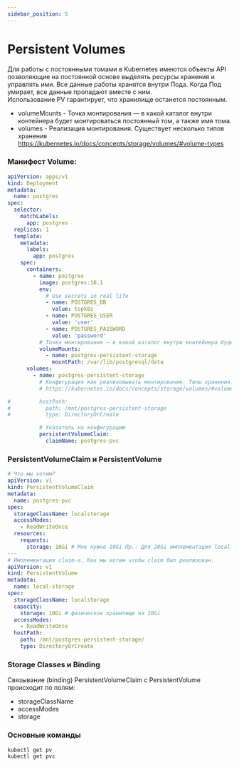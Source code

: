 ```yaml
---
sidebar_position: 5
---
```

# Persistent Volumes

Для работы с постоянными томами в Kubernetes имеются объекты API позволяющие на постоянной основе выделять ресурсы хранения и управлять ими.
Все данные работы хранятся внутри Пода. Когда Под умирает, все данные пропадают вместе с ним.   
Использование PV гарантирует, что хранилище останется постоянным.

- volumeMounts - Точка монтирования — в какой каталог внутри контейнера будет монтироваться постоянный том, а также имя тома.
- volumes - Реализация монтирования. Существует несколько типов хранения https://kubernetes.io/docs/concepts/storage/volumes/#volume-types

### Манифест Volume:
```yaml
apiVersion: apps/v1
kind: Deployment
metadata:
  name: postgres
spec:
  selector:
    matchLabels:
      app: postgres
  replicas: 1
  template:
    metadata:
      labels:
        app: postgres
    spec:
      containers:
        - name: postgres
          image: postgres:16.1
          env:
            # Use secrets in real life
            - name: POSTGRES_DB
              value: topk8s
            - name: POSTGRES_USER
              value: 'user'
            - name: POSTGRES_PASSWORD
              value: 'password'
          # Точка монтирования — в какой каталог внутри контейнера будет монтироваться постоянный том, а также имя тома.
          volumeMounts:
            - name: postgres-persistent-storage
              mountPath: /var/lib/postgresql/data
      volumes:
        - name: postgres-persistent-storage
          # Конфигурация как реализовывать монтирование. Типы хранения:
          # https://kubernetes.io/docs/concepts/storage/volumes/#volume-types

#         hostPath:
#           path: /mnt/postgres-persistent-storage
#           type: DirectoryOrCreate

          # Указатель на конфигурацию
          persistentVolumeClaim:
            claimName: postgres-pvc
```
### PersistentVolumeClaim и PersistentVolume

```yaml
# Что мы хотим?
apiVersion: v1
kind: PersistentVolumeClaim
metadata:
  name: postgres-pvc
spec:
  storageClassName: localstorage
  accessModes:
    - ReadWriteOnce
  resources:
    requests:
      storage: 10Gi # Мне нужно 10Gi Пр.: Для 20Gi имплементация local-storage на 10Gi не сработает.
---
# Имплементация claim-а. Как мы хотим чтобы claim был реализован.
apiVersion: v1
kind: PersistentVolume
metadata:
  name: local-storage
spec:
  storageClassName: localstorage
  capacity:
    storage: 10Gi # физическое хранилище на 10Gi
  accessModes:
    - ReadWriteOnce
  hostPath:
    path: /mnt/postgres-persistent-storage/
    type: DirectoryOrCreate
```
### Storage Classes и Binding
Связывание (binding) PersistentVolumeClaim с PersistentVolume происходит по полям:
- storageClassName
- accessModes
- storage

### Основные команды
```bash
kubectl get pv
kubectl get pvc
```
